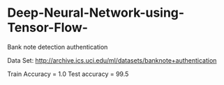 # Deep-Neural-Network-using-Tensor-Flow-
Bank note detection authentication

Data Set: http://archive.ics.uci.edu/ml/datasets/banknote+authentication

Train Accuracy = 1.0
Test accuracy = 99.5
